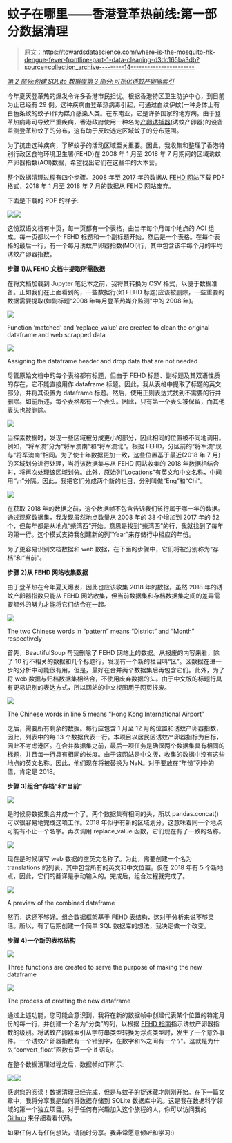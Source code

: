 # 蚊子在哪里——香港登革热前线:第一部分数据清理

> 原文：<https://towardsdatascience.com/where-is-the-mosquito-hk-dengue-fever-frontline-part-1-data-cleaning-d3dc165ba3db?source=collection_archive---------14----------------------->

[*第 2 部分:创建 SQLite 数据库*](/where-is-the-mosquito-hk-dengue-fever-frontline-part-2-create-a-sqlite-database-d8d90968ef10)[*第 3 部分:可视化诱蚊产卵器索引*](/where-is-the-mosquito-hk-dengue-fever-frontline-part-3-visualising-ovitrap-index-f04f3295c63a)

今年夏天登革热的爆发令许多香港市民担忧。根据香港特区卫生防护中心，到目前为止已经有 29 例。这种疾病由登革热病毒引起，可通过白纹伊蚊(一种身体上有白色条纹的蚊子)作为媒介感染人类。在东南亚，它是许多国家的地方病。由于登革热病毒可导致严重疾病，香港政府使用一种名为[产卵诱捕器](https://www.fehd.gov.hk/english/pestcontrol/dengue_fever/index.html)(诱蚊产卵器)的设备监测登革热蚊子的分布，这有助于反映选定区域蚊子的分布范围。

为了抗击这种疾病，了解蚊子的活动区域至关重要。因此，我收集和整理了香港特别行政区食物环境卫生署(FEHD)在 2008 年 1 月至 2018 年 7 月期间的区域诱蚊产卵器指数(AOI)数据，希望找出它们在这些年的大本营。

整个数据清理过程有四个步骤。2008 年至 2017 年的数据从 [FEHD 网站](https://www.fehd.gov.hk/english/pestcontrol/dengue_fever/images/montlyOvitrap_2008-2017.pdf)下载 PDF 格式，2018 年 1 月至 2018 年 7 月的数据从 FEHD 网站废弃。

下面是下载的 PDF 的样子:

![](img/209360de5126b6cd421438bb1375ff5e.png)![](img/5181be4f40d529542bfc1091460e0cf6.png)

这份双语文档有十页，每一页都有一个表格，由当年每个月每个地点的 AOI 组成。每一页都以一个 FEHD 标题和一个副标题开始，然后是一个表格。在每个表格的最后一行，有一个每月诱蚊产卵器指数(MOI)行，其中包含该年每个月的平均诱蚊产卵器指数。

**步骤 1)从 FEHD 文档中提取所需数据**

在将文档加载到 Jupyter 笔记本之前，我将其转换为 CSV 格式，以便于数据准备。正如我们在上面看到的，一些数据行(如 FEHD 标题)应该被删除，一些重要的数据需要提取(如副标题“2008 年每月登革热媒介监测”中的 2008 年)。

![](img/64483d819b134bcd927efc8dc3bfa75e.png)

Function ‘matched’ and ‘replace_value’ are created to clean the original dataframe and web scrapped data

![](img/a9045cc00d27c3f15cc87ab86c8eec57.png)

Assigning the dataframe header and drop data that are not needed

尽管原始文档中的每个表格都有标题，但由于 FEHD 标题、副标题及其双语性质的存在，它不能直接用作 dataframe 标题。因此，我从表格中提取了标题的英文部分，并将其设置为 dataframe 标题。然后，使用正则表达式找到不需要的行并删除。如前所述，每个表格都有一个表头。因此，只有第一个表头被保留，而其他表头也被删除。

![](img/f4c2f704a35ddf3f18a4fab98cce2f7d.png)

当探索数据时，发现一些区域被分成更小的部分，因此相同的位置被不同地调用。例如，“将军澳”分为“将军澳南”和“将军澳北”。根据 FEHD，分区前的“将军澳”现与“将军澳南”相同。为了使十年数据更加一致，这些位置基于最近(2018 年 7 月)的区域划分进行处理，当将该数据集与从 FEHD 网站收集的 2018 年数据相结合时，将再次处理该区域划分。此外，原始列“Locations”有英文和中文名称，中间用“\n”分隔。因此，我把它们分成两个新的栏目，分别叫做“Eng”和“Chi”。

![](img/3ae946c06182dd2e8e9deaeaf0185d74.png)

在获取 2018 年的数据之前，这个数据帧不包含告诉我们该行属于哪一年的数据。通过观察数据集，我发现虽然地点数量从 2008 年的 38 个增加到 2017 年的 52 个，但每年都是从地点“柴湾西”开始。意思是找到“柴湾西”的行，我就找到了每年的第一行。这个模式支持我创建新的列“Year”来存储行中相应的年份。

为了更容易识别文档数据和 web 数据，在下面的步骤中，它们将被分别称为“存档”和“当前”。

**步骤 2)从 FEHD 网站收集数据**

由于登革热在今年夏天爆发，因此也应该收集 2018 年的数据。虽然 2018 年的诱蚊产卵器指数只能从 FEHD 网站收集，但当前数据集和存档数据集之间的差异需要额外的努力才能将它们结合在一起。

![](img/0ab825b1c2eb27396f5ecbb67b1a4d0b.png)

The two Chinese words in “pattern” means “District” and “Month” respectively

首先，BeautifulSoup 帮我删除了 FEHD 网站上的数据。从报废的内容来看，除了 10 行不相关的数据和几个标题行，发现有一个新的栏目叫“区”。区数据在进一步的分析中可能很有用，但是，最好在合并两个数据集后再包含它们。此外，为了将 web 数据与归档数据集相结合，不使用废弃数据的头。由于中文版的标题行具有更易识别的表达方式，所以网站的中文视图用于网页报废。

![](img/6831bf3f809c063f5992780731ea9449.png)

The Chinese words in line 5 means “Hong Kong International Airport”

之后，需要所有剩余的数据。每行应包含 1 月至 12 月的位置和诱蚊产卵器指数，因此，列表中的每 13 个数据代表一行。本项目以居民区诱蚊产卵器指标为目标，因此不考虑港区。在合并数据集之前，最后一项任务是确保两个数据集具有相同的标题，并且每一行具有相同的长度。由于该网站是中文版，收集的数据中没有这些地点的英文名称。因此，他们现在将被替换为 NaN。对于要放在“年份”列中的值，肯定是 2018。

**步骤 3)组合“存档”和“当前”**

![](img/4a6679b3a90066e1cb6d30a836e221a6.png)

是时候将数据集合并成一个了。两个数据集有相同的头，所以 pandas.concat()可以很容易地完成这项工作。2018 年似乎有新的区域划分，这意味着同一个地点可能有不止一个名字。再次调用 replace_value 函数，它们现在有了一致的名称。

![](img/66b658297a496d2036c5d72531e4b7b0.png)

现在是时候填写 web 数据的空英文名称了。为此，需要创建一个名为 translations 的列表，其中包含所有的英文和中文位置。仅在 2018 年有 5 个新地点，因此，它们的翻译是手动输入的。完成后，组合过程就完成了。

![](img/b80e6a8acedafb038bfeef7ab4cd23dd.png)

A preview of the combined dataframe

然而，这还不够好。组合数据框架基于 FEHD 表结构，这对于分析来说不够灵活。所以，有了后期创建一个简单 SQL 数据库的想法，我决定做一个改变。

**步骤 4)一个新的表格结构**

![](img/73f5847507620af25e578ef45974de01.png)

Three functions are created to serve the purpose of making the new dataframe

![](img/63b590f2e898957d69096edf796bc07f.png)

The process of creating the new dataframe

通过上述功能，您可能会意识到，我将在新的数据帧中创建代表某个位置的特定月份的每一行，并创建一个名为“分类”的列，以根据 [FEHD 指南](https://www.fehd.gov.hk/english/pestcontrol/dengue_fever/index.html)指示诱蚊产卵器指数的级别。将诱蚊产卵器索引从字符串类型转换为浮点类型时，发生了一个意外事件。一个诱蚊产卵器指数有一个错别字，在数字和%之间有一个“/”。这就是为什么“convert_float”函数有第一个 if 语句。

在整个数据清理过程之后，数据帧如下所示:

![](img/7409f5cb5b4c2f39f6b52a9964745734.png)![](img/4d8c3dea27b76d320378271b7feca9d3.png)

感谢您的阅读！数据清理已经完成，但是与蚊子的捉迷藏才刚刚开始。在下一篇文章中，我将分享我是如何将数据存储到 SQLite 数据库中的。这是我在数据科学领域的第一个独立项目。对于任何有兴趣加入这个旅程的人，你可以访问我的 [Github](https://github.com/DanielHLH/Where-is-the-Mosquito---HK-Dengue-Fever-Frontline) 来仔细看看代码。

如果任何人有任何想法，请随时分享。我非常愿意倾听和学习:)